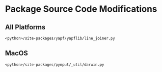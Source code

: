 # Package Source Code Modifications

## All Platforms

```
<python>/site-packages/yapf/yapflib/line_joiner.py
```

## MacOS

```
<python>/site-packages/pynput/_util/darwin.py
```
